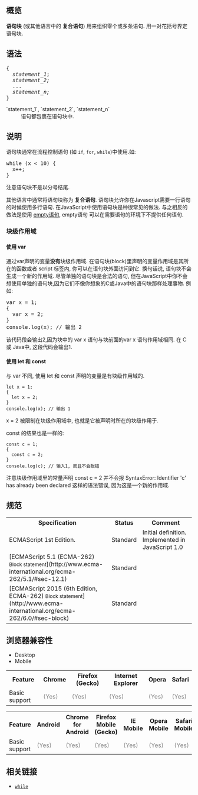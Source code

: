## 概览

**语句块** (或其他语言中的 **复合语句**) 用来组织零个或多条语句. 用一对花括号界定语句块.

## 语法

<pre class="syntaxbox">{
  <var>statement_1</var>;
  <var>statement_2;</var>
  ...
  <var>statement_n;</var>
}
</pre>

<dl>

<dt>`statement_1`, `statement_2`, `statement_n`</dt>

<dd>语句都包裹在语句块中.</dd>

</dl>

## 说明

语句块通常在流程控制语句 (如 `if`, `for`, `while`)中使用.如:

<pre class="brush: js">while (x < 10) {
  x++;
}
</pre>

注意语句块不是以分号结尾.

其他语言中通常将语句块称为 **复合语句**. 语句块允许你在Javascript需要一行语句的时候使用多行语句. 在JavaScript中使用语句块是种很常见的做法. 与之相反的做法是使用 [empty语句](/en-US/docs/Web/JavaScript/Reference/Statements/Empty), empty语句 可以在需要语句的环境下不提供任何语句.

### 块级作用域

#### 使用 var

通过var声明的变量**没有**块级作用域. 在语句块(block)里声明的变量作用域是其所在的函数或者 script 标签内, 你可以在语句块外面访问到它. 换句话说, 语句块不会生成一个新的作用域. 尽管单独的语句块是合法的语句, 但在JavaScript中你不会想使用单独的语句块,因为它们不像你想象的C或Java中的语句块那样处理事物. 例如:

<pre class="brush: js">var x = 1;
{
  var x = 2;
}
console.log(x); // 输出 2
</pre>

该代码段会输出2,因为块中的 var x 语句与块前面的var x 语句作用域相同. 在 C 或 Java中, 这段代码会输出1.

#### 使用 let 和 const

与 var 不同, 使用 let 和 const 声明的变量是有块级作用域的.

    let x = 1;
    {
      let x = 2;
    }
    console.log(x); // 输出 1

x = 2 被限制在块级作用域中, 也就是它被声明时所在的块级作用于.

const 的结果也是一样的:

    const c = 1;
    {
      const c = 2;
    }
    console.log(c); // 输入1, 而且不会报错

注意块级作用域里的常量声明 const c = 2 并不会报 SyntaxError: Identifier 'c' has already been declared 这样的语法错误, 因为这是一个新的作用域.

## 规范

<table class="standard-table">

<tbody>

<tr>

<th scope="col">Specification</th>

<th scope="col">Status</th>

<th scope="col">Comment</th>

</tr>

<tr>

<td>ECMAScript 1st Edition.</td>

<td>Standard</td>

<td>Initial definition. Implemented in JavaScript 1.0</td>

</tr>

<tr>

<td>[ECMAScript 5.1 (ECMA-262)  
<small lang="zh-CN">Block statement</small>](http://www.ecma-international.org/ecma-262/5.1/#sec-12.1)</td>

<td><span class="spec-Standard">Standard</span></td>

<td> </td>

</tr>

<tr>

<td>[ECMAScript 2015 (6th Edition, ECMA-262)  
<small lang="zh-CN">Block statement</small>](http://www.ecma-international.org/ecma-262/6.0/#sec-block)</td>

<td><span class="spec-Standard">Standard</span></td>

<td> </td>

</tr>

</tbody>

</table>

## 浏览器兼容性

<div class="htab"><a name="AutoCompatibilityTable" id="AutoCompatibilityTable"></a>

*   <a>Desktop</a>
*   <a>Mobile</a>

</div>

<div id="compat-desktop">

<table class="compat-table">

<tbody>

<tr>

<th>Feature</th>

<th>Chrome</th>

<th>Firefox (Gecko)</th>

<th>Internet Explorer</th>

<th>Opera</th>

<th>Safari</th>

</tr>

<tr>

<td>Basic support</td>

<td><span title="Please update this with the earliest version of support." style="color: #888;">(Yes)</span></td>

<td><span title="Please update this with the earliest version of support." style="color: #888;">(Yes)</span></td>

<td><span title="Please update this with the earliest version of support." style="color: #888;">(Yes)</span></td>

<td><span title="Please update this with the earliest version of support." style="color: #888;">(Yes)</span></td>

<td><span title="Please update this with the earliest version of support." style="color: #888;">(Yes)</span></td>

</tr>

</tbody>

</table>

</div>

<div id="compat-mobile">

<table class="compat-table">

<tbody>

<tr>

<th>Feature</th>

<th>Android</th>

<th>Chrome for Android</th>

<th>Firefox Mobile (Gecko)</th>

<th>IE Mobile</th>

<th>Opera Mobile</th>

<th>Safari Mobile</th>

</tr>

<tr>

<td>Basic support</td>

<td><span title="Please update this with the earliest version of support." style="color: #888;">(Yes)</span></td>

<td><span title="Please update this with the earliest version of support." style="color: #888;">(Yes)</span></td>

<td><span title="Please update this with the earliest version of support." style="color: #888;">(Yes)</span></td>

<td><span title="Please update this with the earliest version of support." style="color: #888;">(Yes)</span></td>

<td><span title="Please update this with the earliest version of support." style="color: #888;">(Yes)</span></td>

<td><span title="Please update this with the earliest version of support." style="color: #888;">(Yes)</span></td>

</tr>

</tbody>

</table>

</div>

## 相关链接

*   [`while`](/zh-CN/docs/Web/JavaScript/Reference/Statements/while "while 语句可以在某个条件表达式为真的前提下，循环执行指定的一段代码，直到那个表达式不为真时结束循环。")